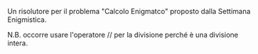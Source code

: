 Un risolutore per il problema "Calcolo Enigmatco" proposto dalla Settimana Enigmistica.

N.B. occorre usare l'operatore // per la divisione perché è una divisione intera.
